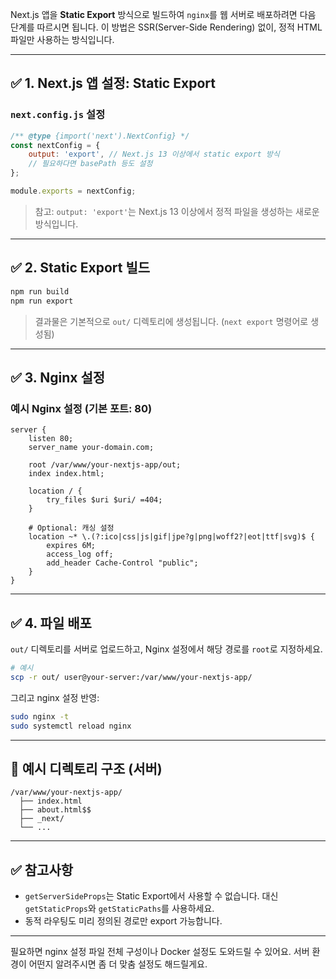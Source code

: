 Next.js 앱을 **Static Export** 방식으로 빌드하여 `nginx`를 웹 서버로 배포하려면 다음 단계를 따르시면 됩니다.
이 방법은 SSR(Server-Side Rendering) 없이, 정적 HTML 파일만 사용하는 방식입니다.

---

## ✅ 1. Next.js 앱 설정: Static Export

### `next.config.js` 설정

```js
/** @type {import('next').NextConfig} */
const nextConfig = {
	output: 'export', // Next.js 13 이상에서 static export 방식
	// 필요하다면 basePath 등도 설정
};

module.exports = nextConfig;
```

> 참고: `output: 'export'`는 Next.js 13 이상에서 정적 파일을 생성하는 새로운 방식입니다.

---

## ✅ 2. Static Export 빌드

```bash
npm run build
npm run export
```

> 결과물은 기본적으로 `out/` 디렉토리에 생성됩니다. (`next export` 명령어로 생성됨)

---

## ✅ 3. Nginx 설정

### 예시 Nginx 설정 (기본 포트: 80)

```nginx
server {
    listen 80;
    server_name your-domain.com;

    root /var/www/your-nextjs-app/out;
    index index.html;

    location / {
        try_files $uri $uri/ =404;
    }

    # Optional: 캐싱 설정
    location ~* \.(?:ico|css|js|gif|jpe?g|png|woff2?|eot|ttf|svg)$ {
        expires 6M;
        access_log off;
        add_header Cache-Control "public";
    }
}
```

---

## ✅ 4. 파일 배포

`out/` 디렉토리를 서버로 업로드하고, Nginx 설정에서 해당 경로를 `root`로 지정하세요.

```bash
# 예시
scp -r out/ user@your-server:/var/www/your-nextjs-app/
```

그리고 nginx 설정 반영:

```bash
sudo nginx -t
sudo systemctl reload nginx
```

---

## 🔄 예시 디렉토리 구조 (서버)

```
/var/www/your-nextjs-app/
  ├── index.html
  ├── about.html$$
  ├── _next/
  └── ...
```

---

## ✅ 참고사항

- `getServerSideProps`는 Static Export에서 사용할 수 없습니다. 대신 `getStaticProps`와 `getStaticPaths`를 사용하세요.
- 동적 라우팅도 미리 정의된 경로만 export 가능합니다.

---

필요하면 nginx 설정 파일 전체 구성이나 Docker 설정도 도와드릴 수 있어요. 서버 환경이 어떤지 알려주시면 좀 더 맞춤 설정도 해드릴게요.
